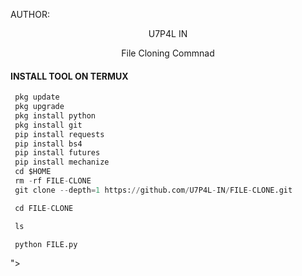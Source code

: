 

AUTHOR:
<p align="center">
U7P4L IN 

</br>
<p align="center">
      File Cloning Commnad

</p>
  
#### INSTALL TOOL ON TERMUX
```python
 pkg update
 pkg upgrade
 pkg install python
 pkg install git
 pip install requests
 pip install bs4
 pip install futures
 pip install mechanize
 cd $HOME 
 rm -rf FILE-CLONE
 git clone --depth=1 https://github.com/U7P4L-IN/FILE-CLONE.git

 cd FILE-CLONE

 ls

 python FILE.py
```
">



